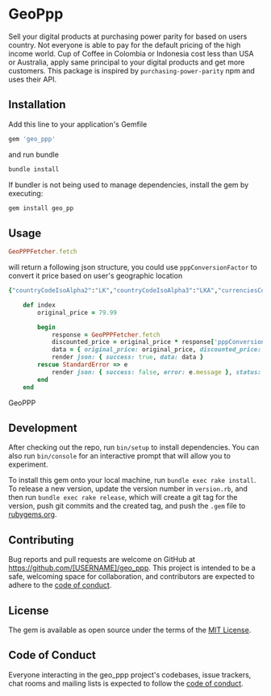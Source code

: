 # GeoPpp

Sell your digital products at purchasing power parity for based on users country. Not everyone is able to pay for the default pricing of the high income world. Cup of Coffee in Colombia or Indonesia cost less than USA or Australia, apply same principal to your digital products and get more customers. This package is inspired by `purchasing-power-parity` npm and uses their API.

## Installation

Add this line to your application's Gemfile
```bash
gem 'geo_ppp'
```

and run bundle
```bash
bundle install
```

If bundler is not being used to manage dependencies, install the gem by executing:

```bash
gem install geo_pp
```

## Usage

```ruby
GeoPPPFetcher.fetch
```

will return a following json structure, you could use ```pppConversionFactor``` to convert it price based on user's geographic location

```ruby
{"countryCodeIsoAlpha2":"LK","countryCodeIsoAlpha3":"LKA","currenciesCountry":{"LKR":{"symbol":"Rs  රු","name":"Sri Lankan rupee"}},"currencyMain":{"exchangeRate":300.701498,"name":"USD","symbol":"$"},"ppp":10040.0,"pppConversionFactor":0.33}
```

```ruby
	def index
		original_price = 79.99

		begin
			response = GeoPPPFetcher.fetch
			discounted_price = original_price * response['pppConversionFactor']
			data = { original_price: original_price, discounted_price: discounted_price }
			render json: { success: true, data: data }
		rescue StandardError => e
			render json: { success: false, error: e.message }, status: :unprocessable_entity
		end
	end
```

GeoPPP


## Development

After checking out the repo, run `bin/setup` to install dependencies. You can also run `bin/console` for an interactive prompt that will allow you to experiment.

To install this gem onto your local machine, run `bundle exec rake install`. To release a new version, update the version number in `version.rb`, and then run `bundle exec rake release`, which will create a git tag for the version, push git commits and the created tag, and push the `.gem` file to [rubygems.org](https://rubygems.org).

## Contributing

Bug reports and pull requests are welcome on GitHub at https://github.com/[USERNAME]/geo_ppp. This project is intended to be a safe, welcoming space for collaboration, and contributors are expected to adhere to the [code of conduct](https://github.com/[USERNAME]/geo_ppp/blob/master/CODE_OF_CONDUCT.md).

## License

The gem is available as open source under the terms of the [MIT License](https://opensource.org/licenses/MIT).

## Code of Conduct

Everyone interacting in the geo_ppp project's codebases, issue trackers, chat rooms and mailing lists is expected to follow the [code of conduct](https://github.com/[USERNAME]/geo_ppp/blob/master/CODE_OF_CONDUCT.md).
